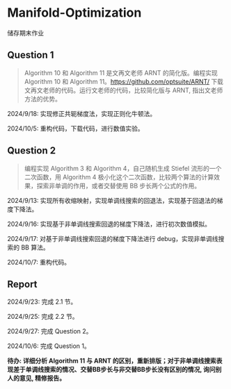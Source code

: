 # Manifold-Optimization

储存期末作业

## Question 1

> Algorithm 10 和 Algorithm 11 是文再文老师 ARNT 的简化版。编程实现 Algorithm 10 和 Algorithm 11。https://github.com/optsuite/ARNT/  下载文再文老师的代码。运行文老师的代码，比较简化版与 ARNT,  指出文老师方法的优势。

2024/9/18: 实现修正共轭梯度法，实现正则化牛顿法。

2024/10/5: 重构代码，下载代码，进行数值实验。

## Question 2

> 编程实现 Algorithm 3 和 Algorithm 4，自己随机生成 Stiefel 流形的一个二次函数，用  Algorithm 4 极小化这个二次函数，比较两个算法的计算效果，探索非单调的作用，或者交替使用 BB 步长两个公式的作用。

2024/9/13: 实现所有收缩映射，实现单调线搜索的回退法，实现基于回退法的梯度下降法。

2024/9/16: 实现基于非单调线搜索回退的梯度下降法，进行初次数值模拟。

2024/9/17: 对基于非单调线搜索回退的梯度下降法进行 debug，实现非单调线搜索的 BB 算法。

2024/10/7: 重构代码。

## Report

2024/9/23: 完成 2.1 节。

2024/9/25: 完成 2.2 节。

2024/9/27: 完成 Question 2。

2024/10/6: 完成 Question 1。

**待办: 详细分析 Algorithm 11 与 ARNT 的区别，重新排版；对于非单调线搜索表现差于单调线搜索的情况、交替BB步长与非交替BB步长没有区别的情况, 询问别人的意见, 精修报告。**